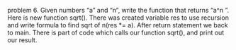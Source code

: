 problem 6. Given numbers “a” and “n”, write the function that
returns “a^n
”. Here is new function sqrt(). There was created variable res to use recursion and write formula to find sqrt of n(res *= a).
After return statement we back to main. There is part of code which 
calls our function sqrt(), and print out our result.